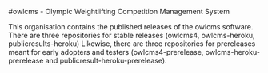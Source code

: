 #owlcms - Olympic Weightlifting Competition Management System

This organisation contains the published releases of the owlcms software.
There are three repositories for stable releases (owlcms4, owlcms-heroku, publicresults-heroku)
Likewise, there are three repositories for prereleases meant for early adopters and testers (owlcms4-prerelease, owlcms-heroku-prerelease and publicresult-heroku-prerelease).
